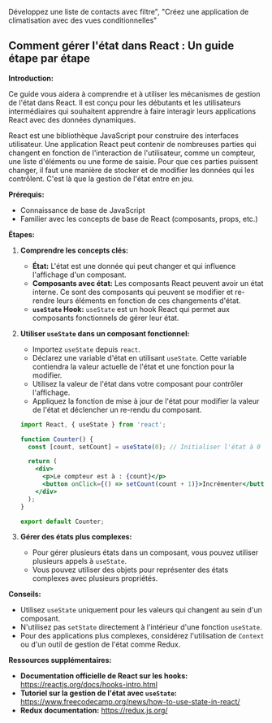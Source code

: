 Développez une liste de contacts avec filtre", "Créez une application de climatisation avec des vues conditionnelles"

## Comment gérer l'état dans React : Un guide étape par étape

**Introduction:**

Ce guide vous aidera à comprendre et à utiliser les mécanismes de gestion de l'état dans React. Il est conçu pour les débutants et les utilisateurs intermédiaires qui souhaitent apprendre à faire interagir leurs applications React avec des données dynamiques.

React est une bibliothèque JavaScript pour construire des interfaces utilisateur. Une application React peut contenir de nombreuses parties qui changent en fonction de l'interaction de l'utilisateur, comme un compteur, une liste d'éléments ou une forme de saisie. Pour que ces parties puissent changer, il faut une manière de stocker et de modifier les données qui les contrôlent. C'est là que la gestion de l'état entre en jeu.

**Prérequis:**

* Connaissance de base de JavaScript
* Familier avec les concepts de base de React (composants, props, etc.)

**Étapes:**

1. **Comprendre les concepts clés:**

   * **État:** L'état est une donnée qui peut changer et qui influence l'affichage d'un composant. 
   * **Composants avec état:** Les composants React peuvent avoir un état interne. Ce sont des composants qui peuvent se modifier et re-rendre leurs éléments en fonction de ces changements d'état.
   * **`useState` Hook:**  `useState` est un hook React qui permet aux composants fonctionnels de gérer leur état. 

2. **Utiliser `useState` dans un composant fonctionnel:**

   * Importez `useState` depuis `react`.
   * Déclarez une variable d'état en utilisant `useState`. Cette variable contiendra la valeur actuelle de l'état et une fonction pour la modifier.
   * Utilisez la valeur de l'état dans votre composant pour contrôler l'affichage.
   * Appliquez la fonction de mise à jour de l'état pour modifier la valeur de l'état et déclencher un re-rendu du composant.

   ```jsx
   import React, { useState } from 'react';

   function Counter() {
     const [count, setCount] = useState(0); // Initialiser l'état à 0

     return (
       <div>
         <p>Le compteur est à : {count}</p>
         <button onClick={() => setCount(count + 1)}>Incrémenter</button>
       </div>
     );
   }

   export default Counter;
   ```

3. **Gérer des états plus complexes:**

   * Pour gérer plusieurs états dans un composant, vous pouvez utiliser plusieurs appels à `useState`.
   * Vous pouvez utiliser des objets pour représenter des états complexes avec plusieurs propriétés.


**Conseils:**

* Utilisez `useState` uniquement pour les valeurs qui changent au sein d'un composant.
* N'utilisez pas `setState` directement à l'intérieur d'une fonction `useState`.
* Pour des applications plus complexes, considérez l'utilisation de `Context` ou d'un outil de gestion de l'état comme Redux.

**Ressources supplémentaires:**

* **Documentation officielle de React sur les hooks:** https://reactjs.org/docs/hooks-intro.html
* **Tutoriel sur la gestion de l'état avec `useState`:** https://www.freecodecamp.org/news/how-to-use-state-in-react/
* **Redux documentation:** https://redux.js.org/



